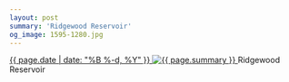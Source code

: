 ```yaml
---
layout: post
summary: 'Ridgewood Reservoir'
og_image: 1595-1280.jpg
---
```


<p>
 <time>
  <a href="/1595">
   {{ page.date | date: "%B %-d, %Y" }}
  </a>
 </time>
 <a href="/1595">
  <img alt="{{ page.summary }}" sizes="(min-width: 700px) 50vw, calc(100vw - 2rem)" src="{{ site.assets_url }}/1595-640.jpg" srcset="{{ site.assets_url }}/1595-320.jpg 320w, {{ site.assets_url }}/1595-640.jpg 640w, {{ site.assets_url }}/1595-960.jpg 960w, {{ site.assets_url }}/1595-1280.jpg 1280w"/>
 </a>
 <span>
  Ridgewood Reservoir
 </span>
</p>
